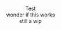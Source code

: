 <style>
    #bg {
        position: absolute;
        background-image: url("assets/bg.png");
        background-repeat: repeat;
        background-size: auto;
        z-index: -1;
        width: auto;
        height: auto;
        min-width: 100%;
        min-height: 100%;
        image-rendering: pixelated;
    }
    p {
        text-align: center;
    }
</style>

<div id="bg">
    <p>
    Test<br>
    wonder if this works<br>
    still a wip
    </p>
</div>
